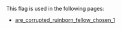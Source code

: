 This flag is used in the following pages:
 - [are_corrupted_ruinborn_fellow_chosen_1](../events/are_corrupted_ruinborn_fellow_chosen_1.md)
